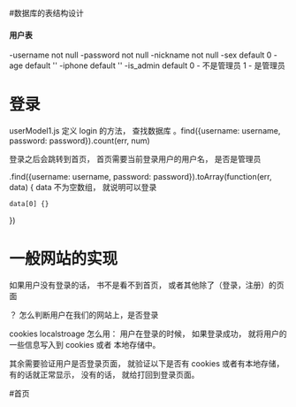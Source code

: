 #数据库的表结构设计

####  用户表

-username not null
-password not null
-nickname not null
-sex   default 0
-age   default ''
-iphone  default ''
-is_admin  default 0 - 不是管理员 1 - 是管理员



# 登录 

userModel1.js 定义  login   的方法，  查找数据库
。find({username: username, password: password}).count(err, num)

登录之后会跳转到首页， 首页需要当前登录用户的用户名， 是否是管理员

.find({username: username, password: password}).toArray(function(err, data) {
    data  不为空数组， 就说明可以登录

    data[0] {}
})

#  一般网站的实现

如果用户没有登录的话， 书不是看不到首页， 或者其他除了（登录，注册）的页面

？ 怎么判断用户在我们的网站上，是否登录

cookies   localstroage
怎么用：
 用户在登录的时候， 如果登录成功， 就将用户的一些信息写入到 cookies 或者   本地存储中。

 其余需要验证用户是否登录页面， 就验证以下是否有 cookies 或者有本地存储， 有的话就正常显示， 没有的话， 就给打回到登录页面。

 #首页

 